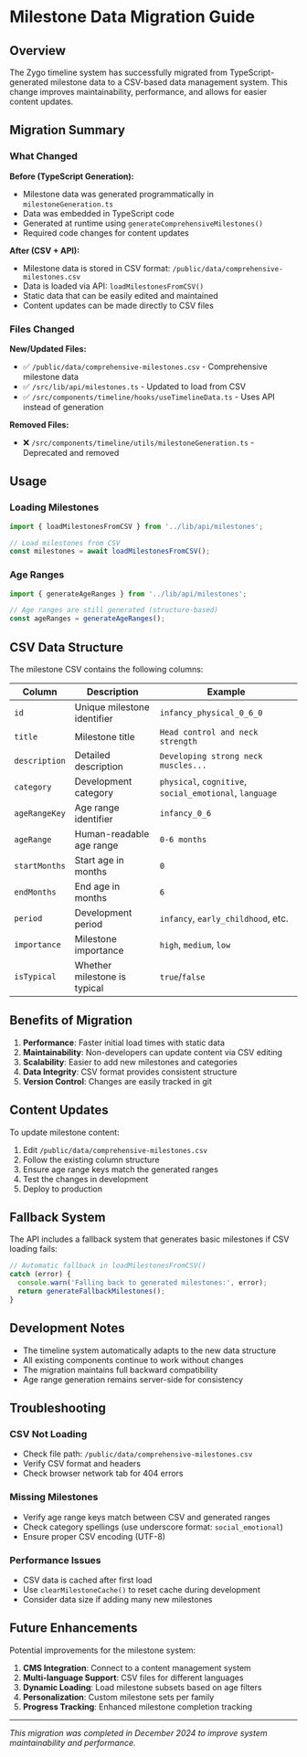 # Milestone Data Migration Guide

## Overview

The Zygo timeline system has successfully migrated from TypeScript-generated milestone data to a CSV-based data management system. This change improves maintainability, performance, and allows for easier content updates.

## Migration Summary

### What Changed

**Before (TypeScript Generation):**

- Milestone data was generated programmatically in `milestoneGeneration.ts`
- Data was embedded in TypeScript code
- Generated at runtime using `generateComprehensiveMilestones()`
- Required code changes for content updates

**After (CSV + API):**

- Milestone data is stored in CSV format: `/public/data/comprehensive-milestones.csv`
- Data is loaded via API: `loadMilestonesFromCSV()`
- Static data that can be easily edited and maintained
- Content updates can be made directly to CSV files

### Files Changed

**New/Updated Files:**

- ✅ `/public/data/comprehensive-milestones.csv` - Comprehensive milestone data
- ✅ `/src/lib/api/milestones.ts` - Updated to load from CSV
- ✅ `/src/components/timeline/hooks/useTimelineData.ts` - Uses API instead of generation

**Removed Files:**

- ❌ `/src/components/timeline/utils/milestoneGeneration.ts` - Deprecated and removed

## Usage

### Loading Milestones

```typescript
import { loadMilestonesFromCSV } from '../lib/api/milestones';

// Load milestones from CSV
const milestones = await loadMilestonesFromCSV();
```

### Age Ranges

```typescript
import { generateAgeRanges } from '../lib/api/milestones';

// Age ranges are still generated (structure-based)
const ageRanges = generateAgeRanges();
```

## CSV Data Structure

The milestone CSV contains the following columns:

| Column | Description | Example |
|--------|-------------|---------|
| `id` | Unique milestone identifier | `infancy_physical_0_6_0` |
| `title` | Milestone title | `Head control and neck strength` |
| `description` | Detailed description | `Developing strong neck muscles...` |
| `category` | Development category | `physical`, `cognitive`, `social_emotional`, `language` |
| `ageRangeKey` | Age range identifier | `infancy_0_6` |
| `ageRange` | Human-readable age range | `0-6 months` |
| `startMonths` | Start age in months | `0` |
| `endMonths` | End age in months | `6` |
| `period` | Development period | `infancy`, `early_childhood`, etc. |
| `importance` | Milestone importance | `high`, `medium`, `low` |
| `isTypical` | Whether milestone is typical | `true`/`false` |

## Benefits of Migration

1. **Performance**: Faster initial load times with static data
2. **Maintainability**: Non-developers can update content via CSV editing
3. **Scalability**: Easier to add new milestones and categories
4. **Data Integrity**: CSV format provides consistent structure
5. **Version Control**: Changes are easily tracked in git

## Content Updates

To update milestone content:

1. Edit `/public/data/comprehensive-milestones.csv`
2. Follow the existing column structure
3. Ensure age range keys match the generated ranges
4. Test the changes in development
5. Deploy to production

## Fallback System

The API includes a fallback system that generates basic milestones if CSV loading fails:

```typescript
// Automatic fallback in loadMilestonesFromCSV()
catch (error) {
  console.warn('Falling back to generated milestones:', error);
  return generateFallbackMilestones();
}
```

## Development Notes

- The timeline system automatically adapts to the new data structure
- All existing components continue to work without changes
- The migration maintains full backward compatibility
- Age range generation remains server-side for consistency

## Troubleshooting

### CSV Not Loading

- Check file path: `/public/data/comprehensive-milestones.csv`
- Verify CSV format and headers
- Check browser network tab for 404 errors

### Missing Milestones

- Verify age range keys match between CSV and generated ranges
- Check category spellings (use underscore format: `social_emotional`)
- Ensure proper CSV encoding (UTF-8)

### Performance Issues

- CSV data is cached after first load
- Use `clearMilestoneCache()` to reset cache during development
- Consider data size if adding many new milestones

## Future Enhancements

Potential improvements for the milestone system:

1. **CMS Integration**: Connect to a content management system
2. **Multi-language Support**: CSV files for different languages
3. **Dynamic Loading**: Load milestone subsets based on age filters
4. **Personalization**: Custom milestone sets per family
5. **Progress Tracking**: Enhanced milestone completion tracking

---

*This migration was completed in December 2024 to improve system maintainability and performance.*
